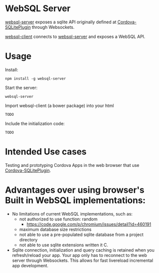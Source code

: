 WebSQL Server
=============

[websql-server](https://github.com/MetaMemoryT/websql-server) exposes a sqlite
API originally defined at
[Cordova-SQLitePlugin](https://github.com/brodysoft/Cordova-SQLitePlugin)
through Websockets.

[websql-client](https://github.com/MetaMemoryT/websql-client) connects to [websql-server](https://github.com/MetaMemoryT/websql-server)
and exposes a WebSQL API.

Usage
======

Install:
```
npm install -g websql-server
```

Start the server:
```
websql-server
```

Import websql-client (a bower package) into your html
```
TODO
```

Include the initialization code:
```
TODO
```

Intended Use cases
==================
Testing and prototyping Cordova Apps in the web browser that use
[Cordova-SQLitePlugin](https://github.com/brodysoft/Cordova-SQLitePlugin).

Advantages over using browser's Built in WebSQL implementations:
================================================================

- No limitations of current WebSQL implementations, such as:
  - not authorized to use function: random
    - https://code.google.com/p/chromium/issues/detail?id=460191
  - maximum database size restrictions
  - not able to use a pre-populated sqlite database from a project directory
  - not able to use sqlite extensions written it C.
- Sqlite connection, initialization and query caching is retained when you
refresh/reload your app.  Your app only has to reconnect to the web server
through Websockets.  This allows for fast livereload incremental
app development.
